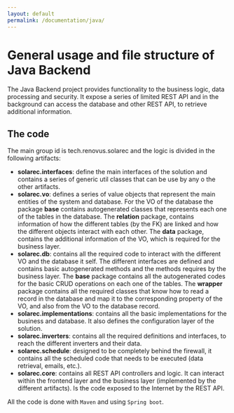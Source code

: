 ```yaml
---
layout: default
permalink: /documentation/java/
---
```

# General usage and file structure of Java Backend
The Java Backend project provides functionality to the business logic, data processing and security. It expose a series of limited REST API and in the background can access the database and other REST API, to retrieve additional information.

## The code
The main group id is tech.renovus.solarec and the logic is divided in the following artifacts:

- **solarec.interfaces**: define the main interfaces of the solution and contains a series of generic util classes that can be use by any o the other artifacts.
- **solarec.vo**: defines a series of value objects that represent the main entities of the system and database. For the VO of the database the package **base** contains autogenerated classes that represents each one of the tables in the database. The **relation** package, contains information of how the different tables (by the FK) are linked and how the different objects interact with each other. The **data** package, contains the additional information of the VO, which is required for the business layer.
- **solarec.db**: contains all the required code to interact with the different VO and the database it self. The different interfaces are defined and contains basic autogenerated methods and the methods requires by the business layer. The **base** package contains all the autogenerated codes for the basic CRUD operations on each one of the tables. The **wrapper** package contains all the required classes that know how to read a record in the database and map it to the corresponding property of the VO, and also from the VO to the database record.
- **solarec.implementations**: contains all the basic implementations for the business and database. It also defines the configuration layer of the solution.
- **solarec.inverters**: contains all the required definitions and interfaces, to reach the different inverters and their data.
- **solarec.schedule**: designed to be completely behind the firewall, it contains all the scheduled code that needs to be executed (data retrieval, emails, etc.).
- **solarec.core**: contains all REST API controllers and logic. It can interact within the frontend layer and the business layer (implemented by the different artifacts). Is the code exposed to the Internet by the REST API.

All the code is done with ``Maven`` and using ``Spring boot``.